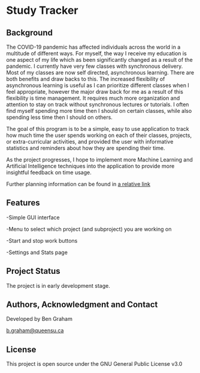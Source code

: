 # Study Tracker
## Background
The COVID-19 pandemic has affected individuals across the world in a multitude of different ways. For myself, the way I receive my education is one aspect of my life which as been significantly changed as a result of the pandemic. I currently have very few classes with synchronous delivery. Most of my classes are now self directed, asynchronous learning. There are both benefits and draw backs to this. The increased flexibility of asynchronous learning is useful as I can prioritize different classes when I feel appropriate, however the major draw back for me as a result of this flexibility is time management. It requires much more organization and attention to stay on track without synchronous lectures or tutorials. I often find myself spending more time then I should on certain classes, while also spending less time then I should on others.

The goal of this program is to be a simple, easy to use application to track how much time the user spends working on each of their classes, projects, or extra-curricular activities, and provided the user with informative statistics and reminders about how they are spending their time.

As the project progresses, I hope to implement more Machine Learning and Artificial Intelligence techniques into the application to provide more insightful feedback on time usage.

Further planning information can be found in [a relative link](other_file.md)
## Features
-Simple GUI interface

-Menu to select which project (and subproject) you are working on

-Start and stop work buttons

-Settings and Stats page
## Project Status
The project is in early development stage.
## Authors, Acknowledgment and Contact
Developed by Ben Graham

b.graham@queensu.ca
## License
This project is open source under the GNU General Public License v3.0
